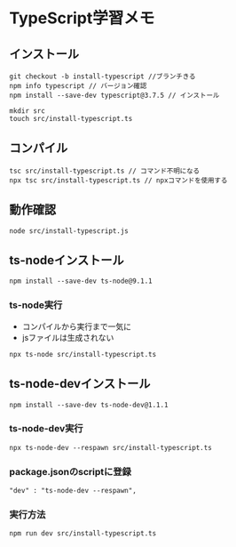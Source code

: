 # TypeScript学習メモ

## インストール
```
git checkout -b install-typescript //ブランチきる
npm info typescript // バージョン確認
npm install --save-dev typescript@3.7.5 // インストール
```

```
mkdir src
touch src/install-typescript.ts
```

## コンパイル
```
tsc src/install-typescript.ts // コマンド不明になる
npx tsc src/install-typescript.ts // npxコマンドを使用する
```

## 動作確認
```
node src/install-typescript.js
```

## ts-nodeインストール
```
npm install --save-dev ts-node@9.1.1
```

### ts-node実行
- コンパイルから実行まで一気に
- jsファイルは生成されない
```
npx ts-node src/install-typescript.ts
```

## ts-node-devインストール
```
npm install --save-dev ts-node-dev@1.1.1
```
### ts-node-dev実行
```
npx ts-node-dev --respawn src/install-typescript.ts
```

### package.jsonのscriptに登録
```
"dev" : "ts-node-dev --respawn",
```
### 実行方法
```
npm run dev src/install-typescript.ts
```